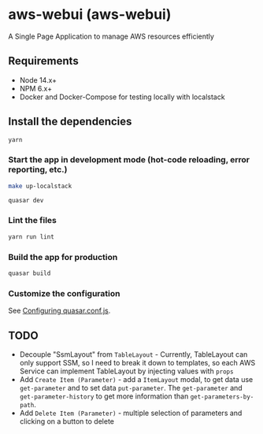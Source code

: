 # aws-webui (aws-webui)

A Single Page Application to manage AWS resources efficiently

## Requirements

- Node 14.x+
- NPM 6.x+
- Docker and Docker-Compose for testing locally with localstack

## Install the dependencies
```bash
yarn
```

### Start the app in development mode (hot-code reloading, error reporting, etc.)

```bash
make up-localstack
```

```bash
quasar dev
```

### Lint the files
```bash
yarn run lint
```

### Build the app for production
```bash
quasar build
```

### Customize the configuration
See [Configuring quasar.conf.js](https://v2.quasar.dev/quasar-cli/quasar-conf-js).


## TODO

- Decouple "SsmLayout" from `TableLayout` - Currently, TableLayout can only support SSM, so I need to break it down to templates, so each AWS Service can implement TableLayout by injecting values with `props`
- Add `Create Item (Parameter)` - add a `ItemLayout` modal, to get data use `get-parameter` and to set data `put-parameter`. The `get-parameter` and `get-parameter-history` to get more information than `get-parameters-by-path`.
- Add `Delete Item (Parameter)` - multiple selection of parameters and clicking on a button to delete
